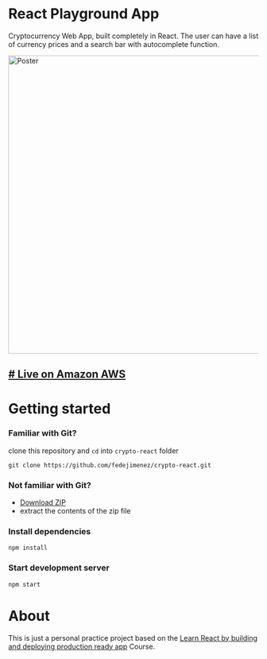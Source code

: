 # React Playground App

Cryptocurrency Web App, built completely in React. 
The user can have a list of currency prices and a search bar with autocomplete function.

<img src="https://crypto-react.s3.us-east-1.amazonaws.com/crypto-list-app-preview.png?response-content-disposition=inline&X-Amz-Security-Token=IQoJb3JpZ2luX2VjEPP%2F%2F%2F%2F%2F%2F%2F%2F%2F%2FwEaDGV1LWNlbnRyYWwtMSJHMEUCICM1oiOOPnfKJUfrehNxkH%2Bs0b2P2YbYlo66%2Bo9%2FcbeLAiEAjhetBRtmswiKG19t2eiYAu5bpYJUizSFsMvuG3GDVE8q7QIIvP%2F%2F%2F%2F%2F%2F%2F%2F%2F%2FARADGgw0NjUwMzc2NTk3NTMiDLMpw1ZENrT2A8AWNCrBAveM1Scjn8P9rm3SdPi79sekFcsnLPJe0LjnBL4JlTwUOSmBkhDelifRJyFkuBre5Lm6khh1XSfk1whG7q05irByiCotUR5L5p2DJtOIs60VlIsy8Zs63Swro1by3FPN%2BNd7ZnRIhiWdGxElGpFMdqD6EudjdNBOJFbr3qQZriw51ldFBbxi6YKEnW9UYYaJDzwkE71n1xWj9hJq%2BSh7qHguG4BFhjqenPiios93Jsb5L7YXH0kEkgWgaEvASGARSEdgVOFADoCYaNLKWKFEQ9L5%2BXOt%2BeptgFMB4QK4niHnlO6JGLVX62Ara%2FMWpOgsemXSJDQ85rJ0MH%2FZuPivlLgrmJAIxsLmSwP9b7aQDK%2B%2FkhXwYi3an%2B5XS5tk00AqvI4woKNq%2FqVMRRvmNOGx2BP7YKZumLB0WevqJcepHC7GfzD2mdmTBjqzArJnZzsx1GhvrEVDpaZYVYTLMpT%2BlaFXUhWe9hRhg0wId30YWyCfEDDWPzjuQX4Z%2B4%2F8AlsOJcuawynrqZV0%2BiUZ54806wx8x6zkd0v6vbZvrnBfd6pOXSxXEqClLdKwMc0vwv7ypARN9%2B%2BKOw3Wqbmem4JJTZrn8rxJWQKRmZiucZhpyyTzb8q%2F3PDtfUnUfm%2BFf8cV%2BZpSaMbJqD6Xh1IdfvW35f0%2BlvpbKWIEPtz4FKgTxMCp78uBlvtXFjA7D%2BolhszstdZkOZ5HFFV70I%2BEgOYXoHxgyNzOV43MjWlRJRo8cBAVxxm32MlNeRveQ7XXTeNAyIi01Ixyhzl%2BhB5WMr0VM6wRSOvjjnR3CPlZY4%2BjW%2FCEFC83FPRXcHjp12STnbmf39XYQl4rgwNu8%2FT7H5s%3D&X-Amz-Algorithm=AWS4-HMAC-SHA256&X-Amz-Date=20220507T134025Z&X-Amz-SignedHeaders=host&X-Amz-Expires=300&X-Amz-Credential=ASIAWYRTHRZU2PFBBWGD%2F20220507%2Fus-east-1%2Fs3%2Faws4_request&X-Amz-Signature=eb8495836b373f7dfcddd668e1a7f9bd886a4cc556b7731fb8c8a5cb47a66d3f" alt="Poster" width="600" />

<h2><a href="http://crypto-react.s3-website-us-east-1.amazonaws.com" target="_blank"># Live on Amazon AWS</a> </h2>

# Getting started

### Familiar with Git?

clone this repository and `cd` into `crypto-react` folder

```
git clone https://github.com/fedejimenez/crypto-react.git

```

### Not familiar with Git?

- <a href="https://github.com/fedejimenez/crypto-react/archive/master.zip">Download ZIP</a>
- extract the contents of the zip file

### Install dependencies

```
npm install
```

### Start development server

```
npm start
```

# About 
This is just a personal practice project based on the  <a href="https://www.udemy.com/learn-react-by-building-and-deploying-production-ready-app">Learn React by building and deploying production ready app</a> Course.
